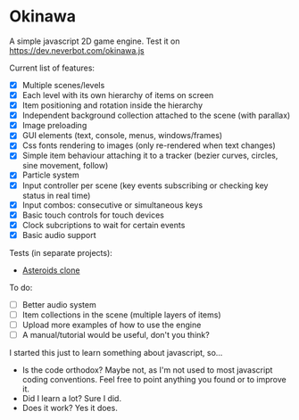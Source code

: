 Okinawa
=======

A simple javascript 2D game engine. Test it on https://dev.neverbot.com/okinawa.js

Current list of features:
 * [x] Multiple scenes/levels
 * [x] Each level with its own hierarchy of items on screen
 * [x] Item positioning and rotation inside the hierarchy
 * [x] Independent background collection attached to the scene (with parallax)
 * [x] Image preloading
 * [x] GUI elements (text, console, menus, windows/frames)
 * [x] Css fonts rendering to images (only re-rendered when text changes)
 * [x] Simple item behaviour attaching it to a tracker (bezier curves, circles, sine movement, follow)
 * [x] Particle system
 * [x] Input controller per scene (key events subscribing or checking key status in real time)
 * [x] Input combos: consecutive or simultaneous keys
 * [x] Basic touch controls for touch devices
 * [x] Clock subcriptions to wait for certain events
 * [x] Basic audio support

Tests (in separate projects):
 * [Asteroids clone](https://github.com/neverbot/okinawa-asteroids)

To do:
 * [ ] Better audio system
 * [ ] Item collections in the scene (multiple layers of items)
 * [ ] Upload more examples of how to use the engine
 * [ ] A manual/tutorial would be useful, don't you think?

I started this just to learn something about javascript, so...
 * Is the code orthodox? Maybe not, as I'm not used to most javascript coding conventions. Feel free to point anything you found or to improve it.
 * Did I learn a lot? Sure I did.
 * Does it work? Yes it does.
